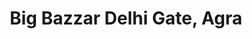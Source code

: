 ---
title: "Big Bazzar Delhi Gate, Agra"
url: /agra/big-bazzar-delhi-gate-agra/
shop: Supermarkt
---